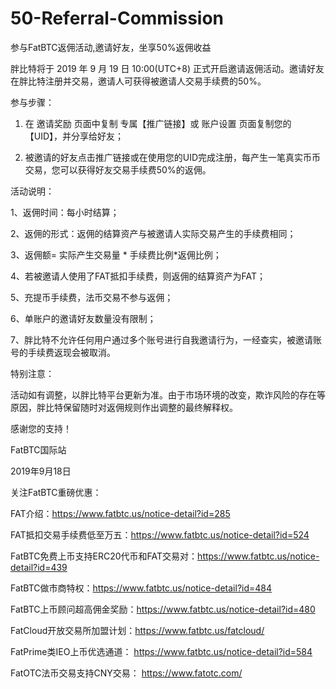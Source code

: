 # 50-Referral-Commission
参与FatBTC返佣活动,邀请好友，坐享50%返佣收益

胖比特将于 2019 年 9 月 19 日 10:00(UTC+8) 正式开启邀请返佣活动。邀请好友在胖比特注册并交易，邀请人可获得被邀请人交易手续费的50%。

 

 

参与步骤：

1. 在 邀请奖励 页面中复制 专属【推广链接】或 账户设置 页面复制您的【UID】，并分享给好友；

2. 被邀请的好友点击推广链接或在使用您的UID完成注册，每产生一笔真实币币交易，您可以获得好友交易手续费50%的返佣。

 

 

活动说明：

1、返佣时间：每小时结算；

2、返佣的形式：返佣的结算资产与被邀请人实际交易产生的手续费相同；

3、返佣额= 实际产生交易量 * 手续费比例*返佣比例；

4、若被邀请人使用了FAT抵扣手续费，则返佣的结算资产为FAT；

5、充提币手续费，法币交易不参与返佣；

6、单账户的邀请好友数量没有限制；

7、胖比特不允许任何用户通过多个账号进行自我邀请行为，一经查实，被邀请账号的手续费返现会被取消。

 

特别注意：

活动如有调整，以胖比特平台更新为准。由于市场环境的改变，欺诈风险的存在等原因，胖比特保留随时对返佣规则作出调整的最终解释权。

 



感谢您的支持！

 

FatBTC国际站

2019年9月18日

 

 

关注FatBTC重磅优惠：

FAT介绍：https://www.fatbtc.us/notice-detail?id=285

FAT抵扣交易手续费低至万五：https://www.fatbtc.us/notice-detail?id=524

FatBTC免费上币支持ERC20代币和FAT交易对：https://www.fatbtc.us/notice-detail?id=439

FatBTC做市商特权：https://www.fatbtc.us/notice-detail?id=484

FatBTC上币顾问超高佣金奖励：https://www.fatbtc.us/notice-detail?id=480

FatCloud开放交易所加盟计划：https://www.fatbtc.us/fatcloud/

FatPrime类IEO上币优选通道： https://www.fatbtc.us/notice-detail?id=584

FatOTC法币交易支持CNY交易： https://www.fatotc.com/
